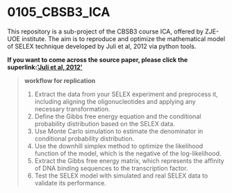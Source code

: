 # 0105_CBSB3_ICA
This repository is a sub-project of the CBSB3 course ICA, offered by ZJE-UOE institute. The aim is to reproduce and optimize the mathematical model of SELEX technique developed by Juli et al, 2012 via python tools. 

**If you want to come across the source paper, please click the superlink:['Juli et al, 2012'](https://arxiv.org/abs/1205.1819)**
>**workflow for replication**
>
> 1. Extract the data from your SELEX experiment and preprocess it, including aligning the oligonucleotides and applying any necessary transformation.
> 2. Define the Gibbs free energy equation and the conditional probability distribution based on the SELEX data.
> 3. Use Monte Carlo simulation to estimate the denominator in conditional probability distribution.
> 4. Use the downhill simplex method to optimize the likelihood function of the model, which is the negative of the log-likelihood.
> 5. Extract the Gibbs free energy matrix, which represents the affinity of DNA binding sequences to the transcription factor.
> 6. Test the SELEX model with simulated and real SELEX data to validate its performance.

